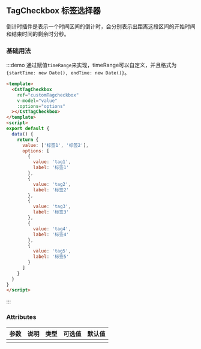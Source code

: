## TagCheckbox 标签选择器

倒计时插件是表示一个时间区间的倒计时，会分别表示出距离这段区间的开始时间和结束时间的剩余时分秒。

### 基础用法

:::demo 通过赋值`timeRange`来实现，timeRange可以自定义，并且格式为`{startTime: new Date(), endTime: new Date()}`。
```html
<template>
  <CstTagCheckbox
    ref="customTagcheckbox"
    v-model="value"
    :options="options"
  ></CstTagCheckbox>
</template>
<script>
export default {
  data() {
    return {
      value: ['标签1', '标签2'],
      options: [
        {
          value: 'tag1',
          label: '标签1'
        },
        {
          value: 'tag2',
          label: '标签2'
        },
        {
          value: 'tag3',
          label: '标签3'
        },
        {
          value: 'tag4',
          label: '标签4'
        },
        {
          value: 'tag5',
          label: '标签5'
        }
      ]
    }
  }
}
</script>
```
:::

### Attributes
| 参数      | 说明          | 类型      | 可选值                           | 默认值  |
|---------- |-------------- |---------- |--------------------------------  |-------- |
|  |  |  |  |  |
